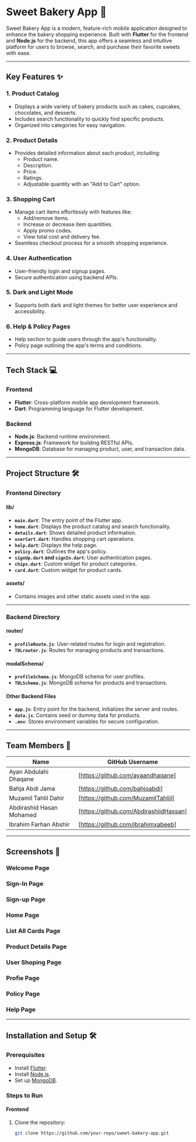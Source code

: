 # Sweet Bakery App 🍰

Sweet Bakery App is a modern, feature-rich mobile application designed to enhance the bakery shopping experience. Built with **Flutter** for the frontend and **Node.js** for the backend, this app offers a seamless and intuitive platform for users to browse, search, and purchase their favorite sweets with ease.

---

## Key Features ✨

### 1. **Product Catalog**
- Displays a wide variety of bakery products such as cakes, cupcakes, chocolates, and desserts.
- Includes search functionality to quickly find specific products.
- Organized into categories for easy navigation.

### 2. **Product Details**
- Provides detailed information about each product, including:
  - Product name.
  - Description.
  - Price.
  - Ratings.
  - Adjustable quantity with an "Add to Cart" option.

### 3. **Shopping Cart**
- Manage cart items effortlessly with features like:
  - Add/remove items.
  - Increase or decrease item quantities.
  - Apply promo codes.
  - View total cost and delivery fee.
- Seamless checkout process for a smooth shopping experience.

### 4. **User Authentication**
- User-friendly login and signup pages.
- Secure authentication using backend APIs.

### 5. **Dark and Light Mode**
- Supports both dark and light themes for better user experience and accessibility.

### 6. **Help & Policy Pages**
- Help section to guide users through the app's functionality.
- Policy page outlining the app's terms and conditions.

---

## Tech Stack 💻

### **Frontend**
- **Flutter**: Cross-platform mobile app development framework.
- **Dart**: Programming language for Flutter development.

### **Backend**
- **Node.js**: Backend runtime environment.
- **Express.js**: Framework for building RESTful APIs.
- **MongoDB**: Database for managing product, user, and transaction data.

---

## Project Structure 🛠

### **Frontend Directory**

#### **lib/**
- **`main.dart`**: The entry point of the Flutter app.
- **`home.dart`**: Displays the product catalog and search functionality.
- **`details.dart`**: Shows detailed product information.
- **`userCart.dart`**: Handles shopping cart operations.
- **`help.dart`**: Displays the help page.
- **`policy.dart`**: Outlines the app's policy.
- **`signUp.dart` and `signIn.dart`**: User authentication pages.
- **`chips.dart`**: Custom widget for product categories.
- **`card.dart`**: Custom widget for product cards.

#### **assets/**
- Contains images and other static assets used in the app.

---

### **Backend Directory**

#### **router/**
- **`profileRoute.js`**: User-related routes for login and registration.
- **`TBLrouter.js`**: Routes for managing products and transactions.

#### **modalSchema/**
- **`profileSchema.js`**: MongoDB schema for user profiles.
- **`TBLSchema.js`**: MongoDB schema for products and transactions.

#### **Other Backend Files**
- **`app.js`**: Entry point for the backend, initializes the server and routes.
- **`data.js`**: Contains seed or dummy data for products.
- **`.env`**: Stores environment variables for secure configuration.

---

## Team Members 👥

| Name                       | GitHub Username                        |
|----------------------------|----------------------------------------|
| Ayan Abdulahi Dhaqane      | [https://github.com/ayaandhaqane]      |
| Bahja Abdi Jama            | [https://github.com/bahjoabdi]         |
| Muzamil Tahlil Dahir       | [https://github.com/MuzamilTahliil]    |
| Abdirashid Hasan Mohamed   | [https://github.com/AbdirashiidHassan] |
| Ibrahim Farhan Abshir      | [https://github.com/ibrahimxabeeb]     |

---

## Screenshots 📸

### Welcome Page


### Sign-In Page


### Sign-up Page


### Home Page


### List All Cards Page


### Product Details Page


### User Shoping Page


### Profie Page


### Policy Page


### Help Page


---

## Installation and Setup 🛠

### **Prerequisites**
- Install [Flutter](https://flutter.dev/docs/get-started/install).
- Install [Node.js](https://nodejs.org/).
- Set up [MongoDB](https://www.mongodb.com/).

### **Steps to Run**

#### **Frontend**
1. Clone the repository:
   ```bash
   git clone https://github.com/your-repo/sweet-bakery-app.git
